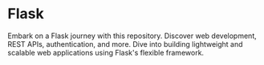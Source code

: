 # Flask
Embark on a Flask journey with this repository. Discover web development, REST APIs, authentication, and more. Dive into building lightweight and scalable web applications using Flask's flexible framework.
